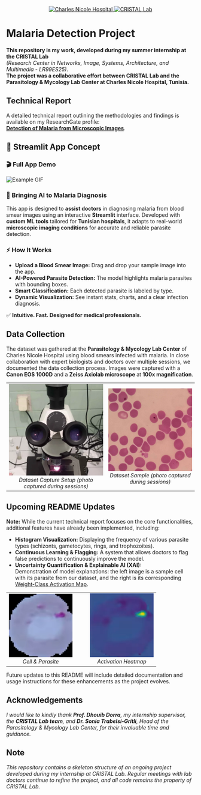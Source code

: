 <p align="center">
  <a href="http://www.chucharlesnicolle.tn/laboratoire-de-parasitologie-mycologie/">
    <img src="https://img.shields.io/badge/Charles_Nicole_Hospital-Parasitology_&_Mycology_Lab_Center-red" alt="Charles Nicole Hospital">
  </a>
  <a href="https://ensi.rnu.tn/fra/pages/398/Laboratoire-CRISTAL">
    <img src="https://img.shields.io/badge/CRISTAL_Lab-Research_Group-green" alt="CRISTAL Lab">
  </a>
</p>

# Malaria Detection Project

**This repository is my work, developed during my summer internship at the CRISTAL Lab**  
*(Research Center in Networks, Image, Systems, Architecture, and Multimedia - LR99ES25)*.  
**The project was a collaborative effort between CRISTAL Lab and the Parasitology & Mycology Lab Center at Charles Nicole Hospital, Tunisia.**

## Technical Report
A detailed technical report outlining the methodologies and findings is available on my ResearchGate profile:  
[**Detection of Malaria from Microscopic Images**](https://www.researchgate.net/publication/385817862_Detection_de_Malaria_a_partir_d'images_microscopiques).

## 🚀 Streamlit App Concept

### 🎬 Full App Demo

![Example GIF](assets/malariagithubgif%20(1).gif)

### 🔬 Bringing AI to Malaria Diagnosis

This app is designed to **assist doctors** in diagnosing malaria from blood smear images using an interactive **Streamlit** interface. Developed with **custom ML tools** tailored for **Tunisian hospitals**, it adapts to real-world **microscopic imaging conditions** for accurate and reliable parasite detection.

### ⚡ How It Works

- **Upload a Blood Smear Image:** Drag and drop your sample image into the app.
- **AI-Powered Parasite Detection:** The model highlights malaria parasites with bounding boxes.
- **Smart Classification:** Each detected parasite is labeled by type.
- **Dynamic Visualization:** See instant stats, charts, and a clear infection diagnosis.

✅ **Intuitive. Fast. Designed for medical professionals.**

## Data Collection
The dataset was gathered at the **Parasitology & Mycology Lab Center** of Charles Nicole Hospital using blood smears infected with malaria. In close collaboration with expert biologists and doctors over multiple sessions, we documented the data collection process. Images were captured with a **Canon EOS 1000D** and a **Zeiss Axiolab microscope** at **100x magnification**.

<table>
  <tr>
    <td align="center">
      <img src="assets/image-1.png" alt="Data Capture Setup" width="300"/><br>
      <em>Dataset Capture Setup (photo captured during sessions)</em>
    </td>
    <td align="center">
      <img src="assets/image.png" alt="Dataset Sample" width="300"/><br>
      <em>Dataset Sample (photo captured during sessions)</em>
    </td>
  </tr>
</table>

## Upcoming README Updates

**Note:** While the current technical report focuses on the core functionalities, additional features have already been implemented, including:

- **Histogram Visualization:** Displaying the frequency of various parasite types (schizonts, gametocytes, rings, and trophozoites).
- **Continuous Learning & Flagging:** A system that allows doctors to flag false predictions to continuously improve the model.
- **Uncertainty Quantification & Explainable AI (XAI):**  
  Demonstration of model explanations: the left image is a sample cell with its parasite from our dataset, and the right is its corresponding [Weight-Class Activation Map](https://arxiv.org/abs/1610.02391).

<div align="center">
  <table>
    <tr>
      <td align="center" style="padding-right: 40px;">
        <img src="assets/image-9.png" alt="Cell with Parasite" width="170"/><br>
        <em>Cell & Parasite</em>
      </td>
      <td align="center" style="padding-left: 4 0px;">
        <img src="assets/image-8.png" alt="Activation Heatmap" width="170"/><br>
        <em> Activation Heatmap</em>
      </td>
    </tr>
  </table>
</div>

Future updates to this README will include detailed documentation and usage instructions for these enhancements as the project evolves.

## Acknowledgements
*I would like to kindly thank **Prof. Dhouib Dorra**, my internship supervisor, the **CRISTAL Lab team**, and **Dr. Sonia Trabelsi-Gritli**, Head of the Parasitology & Mycology Lab Center, for their invaluable time and guidance.*

## Note
*This repository contains a skeleton structure of an ongoing project developed during my internship at CRISTAL Lab. Regular meetings with lab doctors continue to refine the project, and all code remains the property of CRISTAL Lab.*
